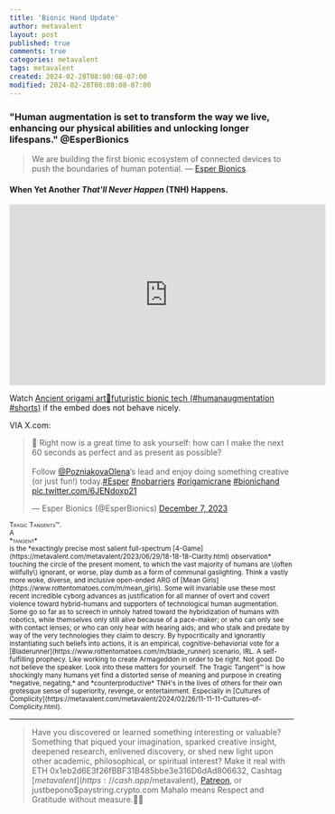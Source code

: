 ```yaml
---
title: 'Bionic Hand Update'
author: metavalent
layout: post
published: true
comments: true
categories: metavalent
tags: metavalent
created: 2024-02-28T08:08:08-07:00
modified: 2024-02-28T08:08:08-07:00
---
```


### "Human augmentation is set to transform the way we live, enhancing our physical abilities and unlocking longer lifespans." @EsperBionics

>  We are building the first bionic ecosystem of connected devices to push the boundaries of human potential. &mdash; [Esper Bionics](https://esperbionics.com/).

#### When Yet Another *That'll Never Happen* (TNH) Happens.

<!-- YouTube Player -->
<iframe id="ytplayer" type="text/html" class="center" width="560" height="320" src="https://www.youtube.com/embed/y2PxiBTyJaw" frameborder="0"></iframe>

Watch [Ancient origami art🤝futuristic bionic tech (#humanaugmentation #shorts)](https://youtu.be/y2PxiBTyJaw) if the embed does not behave nicely.

VIA X.com:
<blockquote class="twitter-tweet"><p lang="en" dir="ltr">🦾  Right now is a great time to ask yourself: how can I make the next 60 seconds as perfect and as present as possible?<br><br>Follow <a href="https://twitter.com/PozniakovaOlena?ref_src=twsrc%5Etfw">@PozniakovaOlena</a>’s lead and enjoy doing something creative (or just fun!) today.<a href="https://twitter.com/hashtag/Esper?src=hash&amp;ref_src=twsrc%5Etfw">#Esper</a> <a href="https://twitter.com/hashtag/nobarriers?src=hash&amp;ref_src=twsrc%5Etfw">#nobarriers</a> <a href="https://twitter.com/hashtag/origamicrane?src=hash&amp;ref_src=twsrc%5Etfw">#origamicrane</a> <a href="https://twitter.com/hashtag/bionichand?src=hash&amp;ref_src=twsrc%5Etfw">#bionichand</a> <a href="https://t.co/6JENdoxp21">pic.twitter.com/6JENdoxp21</a></p>&mdash; Esper Bionics (@EsperBionics) <a href="https://twitter.com/EsperBionics/status/1732793856960135480?ref_src=twsrc%5Etfw">December 7, 2023</a></blockquote> <script async src="https://platform.twitter.com/widgets.js" charset="utf-8"></script>

<html><sub><div style="font-variant: small-caps;">Tragic Tangents&trade;.</div></sub></html> <sub>A</sub> <sub><div style="font-variant: small-caps;">*tangent*</div>is the *exactingly precise most salient full-spectrum [4-Game](https://metavalent.com/metavalent/2023/06/29/18-18-18-Clarity.html) observation* touching the circle of the present moment, to which the vast majority of humans are \(often willfully\) ignorant, or worse, play dumb as a form of communal gaslighting. Think a vastly more woke, diverse, and inclusive open-ended ARG of [Mean Girls](https://www.rottentomatoes.com/m/mean_girls). Some will invariable use these most recent incredible cyborg advances as justification for all manner of overt and covert violence toward hybrid-humans and supporters of technological human augmentation. Some go so far as to screech in unholy hatred toward the hybridization of humans with robotics, while themselves only still alive because of a pace-maker; or who can only see with contact lenses; or who can only hear with hearing aids; and who stalk and predate by way of the very technologies they claim to descry. By hypocritically and ignorantly instantiating such beliefs into actions, it is an empirical, cognitive-behaviorial vote for a [Bladerunner](https://www.rottentomatoes.com/m/blade_runner) scenario, IRL. A self-fulfilling prophecy. Like working to create Armageddon in order to be right. Not good. Do not believe the speaker. Look into these matters for yourself. The Tragic Tangent&trade; is how shockingly many humans yet find a distorted sense of meaning and purpose in creating *negative, negating,* and *counterproductive* TNH's in the lives of others for their own grotesque sense of superiority, revenge, or entertainment. Especially in [Cultures of Complicity](https://metavalent.com/metavalent/2024/02/26/11-11-11-Cultures-of-Complicity.html).
</sub>

---
> Have you discovered or learned something interesting or valuable? Something that piqued your imagination, sparked creative insight, deepened research, enlivened discovery, or shed new light upon other academic, philosophical, or spiritual interest? Make it real with ETH 0x1eb2d6E3f26fBBF31B485bbe3e316D6dAd806632, Cashtag [$metavalent](https://cash.app/$metavalent), [Patreon](https://patreon.com/metavalent), or justbepono$paystring.crypto.com Mahalo means Respect and Gratitude without measure.🙏🏼
